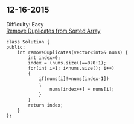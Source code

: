 12-16-2015
-----------------

Difficulty: Easy<br/>
[Remove Duplicates from Sorted Array](https://leetcode.com/problems/remove-duplicates-from-sorted-array/)

```
class Solution {
public:
    int removeDuplicates(vector<int>& nums) {
        int index=0;
        index = (nums.size()==0?0:1);
        for(int i=1; i<nums.size(); i++)
        {
            if(nums[i]!=nums[index-1])
            {
                nums[index++] = nums[i];
            }
        }
        return index;
    }
};
```
